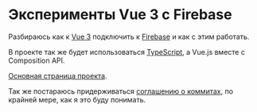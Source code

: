 # Эксперименты Vue 3 с Firebase
Разбираюсь как к [Vue 3](https://vuejs.org/) подключить к [Firebase](https://firebase.google.com/) и как с этим работать.

В проекте так же будет использоваться [TypeScript](https://www.typescriptlang.org), а Vue.js вместе с Composition API.

[Основная страница проекта](https://laboratorynotices.wordpress.com/2023/08/05/vue-3-firebase/).

Так же постараюсь придерживаться [соглашению о коммитах](https://www.conventionalcommits.org), по крайней мере, как я это буду понимать.
